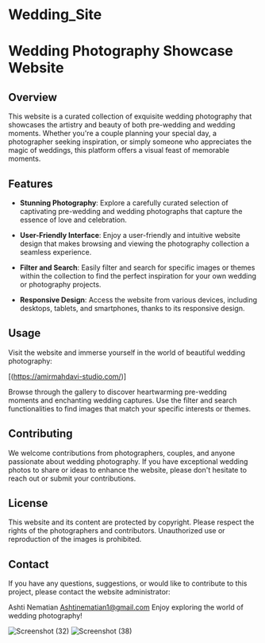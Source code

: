 # Wedding_Site
# Wedding Photography Showcase Website

## Overview
This website is a curated collection of exquisite wedding photography that showcases the artistry and beauty of both pre-wedding and wedding moments. Whether you're a couple planning your special day, a photographer seeking inspiration, or simply someone who appreciates the magic of weddings, this platform offers a visual feast of memorable moments.

## Features
- **Stunning Photography**: Explore a carefully curated selection of captivating pre-wedding and wedding photographs that capture the essence of love and celebration.

- **User-Friendly Interface**: Enjoy a user-friendly and intuitive website design that makes browsing and viewing the photography collection a seamless experience.

- **Filter and Search**: Easily filter and search for specific images or themes within the collection to find the perfect inspiration for your own wedding or photography projects.

- **Responsive Design**: Access the website from various devices, including desktops, tablets, and smartphones, thanks to its responsive design.

## Usage
Visit the website and immerse yourself in the world of beautiful wedding photography:

[(https://amirmahdavi-studio.com/)]

Browse through the gallery to discover heartwarming pre-wedding moments and enchanting wedding captures. Use the filter and search functionalities to find images that match your specific interests or themes.

## Contributing
We welcome contributions from photographers, couples, and anyone passionate about wedding photography. If you have exceptional wedding photos to share or ideas to enhance the website, please don't hesitate to reach out or submit your contributions.

## License
This website and its content are protected by copyright. Please respect the rights of the photographers and contributors. Unauthorized use or reproduction of the images is prohibited.

## Contact
If you have any questions, suggestions, or would like to contribute to this project, please contact the website administrator:

Ashti Nematian
Ashtinematian1@gmail.com
Enjoy exploring the world of wedding photography!




![Screenshot (32)](https://github.com/AshtiNematian/Wedding_Site/assets/89601542/f80ea933-ba25-46b0-8b3a-1fa4217e53c9)
![Screenshot (38)](https://github.com/AshtiNematian/Wedding_Site/assets/89601542/e0f0f7cf-5c95-47e0-a9ac-40eeefd95748)
